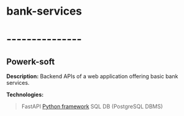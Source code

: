 # bank-services
# ---------------
## Powerk-soft

**Description:** Backend APIs of a web application offering basic bank services.

**Technologies:** 
> FastAPI [Python framework](https://fastapi.tiangolo.com/)
> SQL DB (PostgreSQL DBMS)
